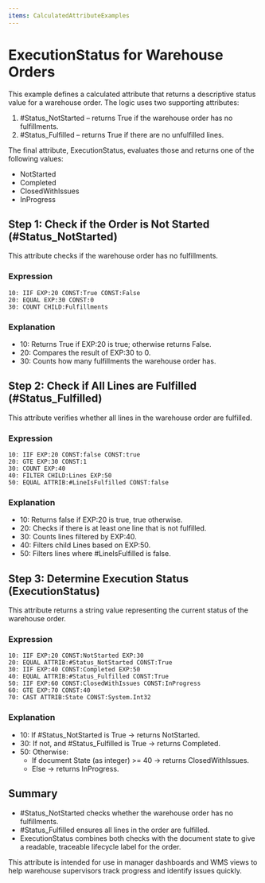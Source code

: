 ```yaml
---
items: CalculatedAttributeExamples
---
```


# ExecutionStatus for Warehouse Orders

This example defines a calculated attribute that returns a descriptive status value for a warehouse order. The logic uses two supporting attributes:

1. #Status_NotStarted – returns True if the warehouse order has no fulfillments.
2. #Status_Fulfilled – returns True if there are no unfulfilled lines.

The final attribute, ExecutionStatus, evaluates those and returns one of the following values:

- NotStarted
- Completed
- ClosedWithIssues
- InProgress

## Step 1: Check if the Order is Not Started (#Status_NotStarted)

This attribute checks if the warehouse order has no fulfillments.

### Expression
```
10: IIF EXP:20 CONST:True CONST:False  
20: EQUAL EXP:30 CONST:0  
30: COUNT CHILD:Fulfillments
```
### Explanation

- 10: Returns True if EXP:20 is true; otherwise returns False.
- 20: Compares the result of EXP:30 to 0.
- 30: Counts how many fulfillments the warehouse order has.

## Step 2: Check if All Lines are Fulfilled (#Status_Fulfilled)

This attribute verifies whether all lines in the warehouse order are fulfilled.

### Expression
```
10: IIF EXP:20 CONST:false CONST:true  
20: GTE EXP:30 CONST:1  
30: COUNT EXP:40  
40: FILTER CHILD:Lines EXP:50  
50: EQUAL ATTRIB:#LineIsFulfilled CONST:false
```
### Explanation

- 10: Returns false if EXP:20 is true, true otherwise.
- 20: Checks if there is at least one line that is not fulfilled.
- 30: Counts lines filtered by EXP:40.
- 40: Filters child Lines based on EXP:50.
- 50: Filters lines where #LineIsFulfilled is false.

## Step 3: Determine Execution Status (ExecutionStatus)

This attribute returns a string value representing the current status of the warehouse order.

### Expression
```
10: IIF EXP:20 CONST:NotStarted EXP:30  
20: EQUAL ATTRIB:#Status_NotStarted CONST:True  
30: IIF EXP:40 CONST:Completed EXP:50  
40: EQUAL ATTRIB:#Status_Fulfilled CONST:True  
50: IIF EXP:60 CONST:ClosedWithIssues CONST:InProgress  
60: GTE EXP:70 CONST:40  
70: CAST ATTRIB:State CONST:System.Int32
```

### Explanation

- 10: If #Status_NotStarted is True → returns NotStarted.
- 30: If not, and #Status_Fulfilled is True → returns Completed.
- 50: Otherwise:
  - If document State (as integer) >= 40 → returns ClosedWithIssues.
  - Else → returns InProgress.

## Summary

- #Status_NotStarted checks whether the warehouse order has no fulfillments.
- #Status_Fulfilled ensures all lines in the order are fulfilled.
- ExecutionStatus combines both checks with the document state to give a readable, traceable lifecycle label for the order.

This attribute is intended for use in manager dashboards and WMS views to help warehouse supervisors track progress and identify issues quickly.
